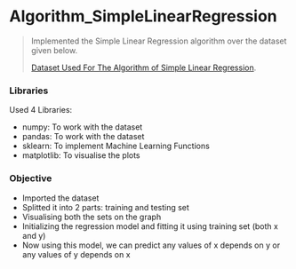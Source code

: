 # Algorithm_SimpleLinearRegression
> Implemented the Simple Linear Regression algorithm over the dataset given below. 
> 
> [Dataset Used For The Algorithm of Simple Linear Regression](https://s3.us-west-2.amazonaws.com/public.gamelab.fun/dataset/salary_data.csv).

### Libraries
Used 4 Libraries:
- numpy: To work with the dataset
- pandas: To work with the dataset
- sklearn: To implement Machine Learning Functions
- matplotlib: To visualise the plots


### Objective
- Imported the dataset
- Splitted it into 2 parts: training and testing set
- Visualising both the sets on the graph
- Initializing the regression model and fitting it using training set (both x and y)
- Now using this model, we can predict any values of x depends on y or any values of y depends on x
